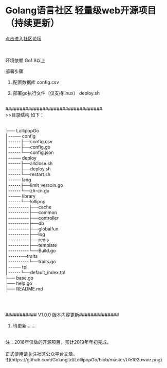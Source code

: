 Golang语言社区  轻量级web开源项目 （持续更新）<br>
============================================
[点击进入社区论坛](http://www.Golang.LTD "悬停显示") 
<br>
<br>
<br>


环境依赖
Go1.9以上

部署步骤
1. 配置数据库
    config.csv

2. 部署go执行文件（仅支持linux）
    deploy.sh

<br>
##################################<br>
>>目录结构 如下：

<br>
<br>

├── LollipopGo<br>
│---── config<br>
│------├──config.csv<br>
│------├──config.go<br>
│------└──config.json<br>
│---── deploy<br>
│------├──allclose.sh<br>
│------├──deploy.sh<br>
│------└──restart.sh<br>
│---── lang<br>
│------├──limlt_versoin.go<br>
│------└──zh-cn.go<br>
│---── library<br>
│------└──lollipop<br>
│----------├──cache<br>
│----------├──common<br>
│----------├──controller<br>
│----------├──db<br>
│----------├──globalfun<br>
│----------├──log<br>
│----------├──redis<br>
│----------├──template<br>
│----------└──Build.go<br>
│------──traits<br>
│----------└──traits.go<br>
│---── tpl<br>
│------└──default_index.tpl<br>
├── base.go<br>
├── help.go<br>
├── README.md<br>

<br>
<br>

########### V1.0.0 版本内容更新##############
1. 待更新... ...


<br>
注：2018年仅做的开源项目，预计2019年年初完成。<br>  

<br>  
正式使用请关注社区公众平台文章。<br>
![](https://github.com/Golangltd/LollipopGo/blob/master/t7e102owue.png)

